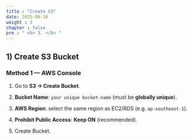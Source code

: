 ```yaml
---
title : "Create S3"
date: 2025-06-18
weight : 3
chapter : false
pre : " <b> 3. </b> "
---
```



## 1) Create S3 Bucket

### Method 1 — AWS Console
1. Go to **S3 → Create Bucket**.

2. **Bucket Name**: `your unique bucket-name` (must be **globally unique**).
3. **AWS Region**: select the same region as EC2/RDS (e.g. `ap-southeast-1`).
4. **Prohibit Public Access**: **Keep ON** (recommended).
5. Create Bucket.